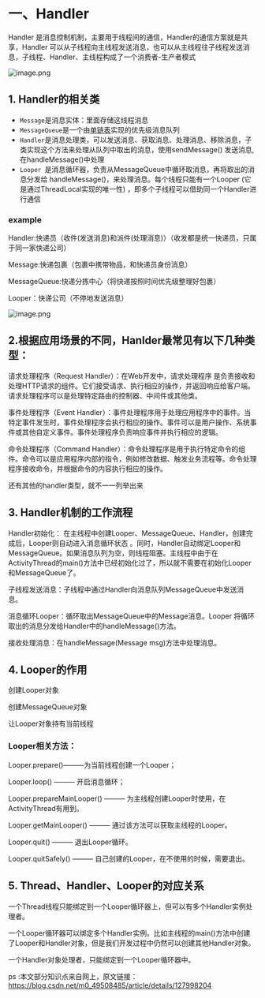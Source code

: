 # 一、Handler

Handler 是消息控制机制，主要用于线程间的通信，Handler的通信方案就是共享，Handler 可以从子线程向主线程发送消息，也可以从主线程往子线程发送消息，子线程、Handler、主线程构成了一个消费者-生产者模式

![image.png](https://upload-images.jianshu.io/upload_images/29476859-3672dea7fd1514c6.png?imageMogr2/auto-orient/strip%7CimageView2/2/w/1240)

## 1.  Handler的相关类

+ `Message`是消息实体：里面存储这线程消息
+ `MessageQueue`是一个由[单链表](https://so.csdn.net/so/search?q=%E5%8D%95%E9%93%BE%E8%A1%A8&spm=1001.2101.3001.7020)实现的优先级消息队列
+ `Handler`是消息处理类，可以发送消息、获取消息、处理消息、移除消息，子类实现这个方法来处理从队列中取出的消息，使用sendMessage() 发送消息,在handleMessage()中处理
+ `Looper `是消息循环器，负责从MessageQueue中循环取消息，再将取出的消息分发给 handleMessage()，来处理消息。每个线程只能有一个Looper (它是通过ThreadLocal实现的唯一性) ，即多个子线程可以借助同一个Handler进行通信

### example

Handler:快递员（收件(发送消息)和派件(处理消息)）（收发都是统一快递员，只属于同一家快递公司）

Message:快递包裹（包裹中携带物品，和快递员身份消息）

MessageQueue:快递分拣中心（将快递按照时间优先级整理好包裹）

Looper：快递公司（不停地发送消息）

![image.png](https://upload-images.jianshu.io/upload_images/29476859-bc4fb9f0f94f763c.png?imageMogr2/auto-orient/strip%7CimageView2/2/w/1240)

## 2.根据应用场景的不同，Hanlder最常见有以下几种类型：

请求处理程序（Request Handler）：在Web开发中，请求处理程序 是负责接收和处理HTTP请求的组件。它们接受请求、执行相应的操作，并返回响应给客户端。请求处理程序可以是处理特定路由的控制器、中间件或其他类。

事件处理程序（Event Handler）：事件处理程序用于处理应用程序中的事件。当特定事件发生时，事件处理程序会执行相应的操作。事件可以是用户操作、系统事件或其他自定义事件。事件处理程序负责响应事件并执行相应的逻辑。

命令处理程序（Command Handler）：命令处理程序是用于执行特定命令的组件。命令可以是应用程序内部的指令，例如修改数据、触发业务流程等。命令处理程序接收命令，并根据命令的内容执行相应的操作。

还有其他的handler类型，就不一一列举出来

## 3. Handler机制的工作流程

Handler初始化： 在主线程中创建Looper、MessageQueue、Handler，创建完成后，Looper则自动进入消息循环状态 。同时，Handler自动绑定Looper和MessageQueue。如果消息队列为空，则线程阻塞。主线程中由于在ActivityThread的main()方法中已经初始化过了，所以就不需要在初始化Looper和MessageQueue了。

子线程发送消息：子线程中通过Handler向消息队列MessageQueue中发送消息。

消息循环Looper：循环取出MessageQueue中的Message消息。Looper 将循环取出的消息分发给Handler中的handleMessage()方法。

接收处理消息：在handleMessage(Message msg)方法中处理消息。

## 4. Looper的作用

创建Looper对象

创建MessageQueue对象

让Looper对象持有当前线程

### Looper相关方法：

Looper.prepare()———为当前线程创建一个Looper；

Looper.loop() ——— 开启消息循环；

Looper.prepareMainLooper() ——— 为主线程创建Looper时使用，在ActivityThread有用到。

Looper.getMainLooper() ——— 通过该方法可以获取主线程的Looper。

Looper.quit() ——— 退出Looper循环。

Looper.quitSafely() ——— 自己创建的Looper，在不使用的时候，需要退出。

## 5. Thread、Handler、Looper的对应关系

一个Thread线程只能绑定到一个Looper循环器上，但可以有多个Handler实例处理者。

一个Looper循环器可以绑定多个Handler实例。比如主线程的main()方法中创建了Looper和Handler对象，但是我们开发过程中仍然可以创建其他Handler对象。

一个Handler对象处理者，只能绑定到一个Looper循环器中。

ps :本文部分知识点来自网上，原文链接：https://blog.csdn.net/m0_49508485/article/details/127998204
